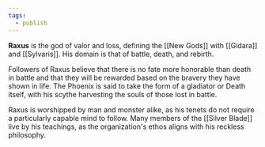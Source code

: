 ```yaml
---
tags:
  - publish
---
```

**Raxus** is the god of valor and loss, defining the [[New Gods]] with [[Gidara]] and [[Sylvaris]]. His domain is that of battle, death, and rebirth.

Followers of Raxus believe that there is no fate more honorable than death in battle and that they will be rewarded based on the bravery they have shown in life. The Phoenix is said to take the form of a gladiator or Death itself, with his scythe harvesting the souls of those lost in battle.

Raxus is worshipped by man and monster alike, as his tenets do not require a particularly capable mind to follow. Many members of the [[Silver Blade]] live by his teachings, as the organization's ethos aligns with his reckless philosophy.